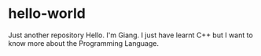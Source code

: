 # hello-world
Just another repository
Hello. I'm Giang. I just have learnt C++ but I want to know more about the Programming Language.
